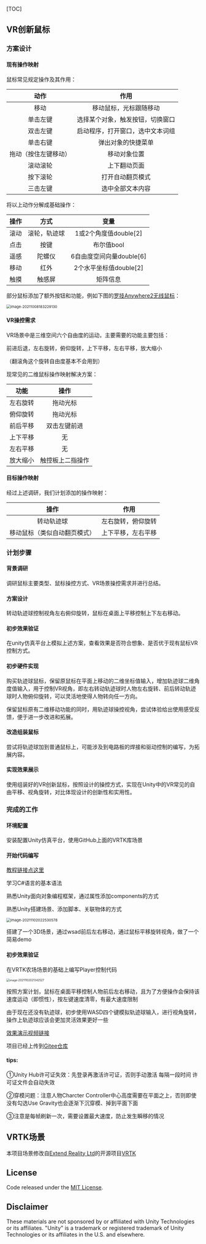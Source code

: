 [TOC]

## VR创新鼠标

### 方案设计

#### 现有操作映射

鼠标常见规定操作及其作用：

|         动作         |               作用               |
| :------------------: | :------------------------------: |
|         移动         |      移动鼠标，光标跟随移动      |
|       单击左键       | 选择某个对象，触发按钮，切换窗口 |
|       双击左键       | 启动程序，打开窗口，选中文本词组 |
|       单击右键       |        弹出对象的快捷菜单        |
| 拖动（按住左键移动） |           移动对象位置           |
|       滚动滚轮       |           上下翻动页面           |
|       按下滚轮       |         打开自动翻页模式         |
|       三击左键       |         选中全部文本内容         |


将以上动作分解成基础操作：

| 操作 |     方式     |           变量           |
| :--: | :----------: | :----------------------: |
| 滚动 | 滚轮，轨迹球 |  1或2个角度值double[2]   |
| 点击 |     按键     |        布尔值bool        |
| 遥感 |    陀螺仪    | 6自由度空间向量double[6] |
| 移动 |     红外     |  2个水平坐标值double[2]  |
| 触摸 |    触感屏    |         矩阵信息         |

部分鼠标添加了额外按钮和功能，例如下图的[罗技Anywhere2无线鼠标](https://www.logitech.com.cn/zh-cn/articles/11892)：

<img src="https://i.loli.net/2021/10/08/ks6alHNEI3dcMrh.png" alt="image-20211008183229130" style="zoom:67%;" />

#### VR操控需求

VR场景中是三维空间六个自由度的运动，主要需要的功能主要包括：

前进后退，左右旋转，俯仰旋转，上下平移，左右平移，放大缩小

（翻滚角这个旋转自由度基本不会用到）

现常见的二维鼠标操作映射解决方案：

|   功能   |       操作       |
| :------: | :--------------: |
| 左右旋转 |     拖动光标     |
| 俯仰旋转 |     拖动光标     |
| 前后平移 |   双击左键前进   |
| 上下平移 |        无        |
| 左右平移 |        无        |
| 放大缩小 | 触控板上二指操作 |


#### 目标操作映射

经过上述调研，我们计划添加的操作映射：

|             操作             |        作用        |
| :--------------------------: | :----------------: |
|          转动轨迹球          | 左右旋转，俯仰旋转 |
| 移动鼠标（类似自动翻页模式） | 上下平移，左右平移 |



### 计划步骤

#### 背景调研

调研鼠标主要类型、鼠标操控方式、VR场景操控需求并进行总结。

#### 方案设计

转动轨迹球控制视角左右俯仰旋转，鼠标在桌面上平移控制上下左右移动。

#### 初步效果验证

在unity仿真平台上模拟上述方案，查看效果是否符合想象、是否优于现有鼠标VR控制方式。

#### 初步硬件实现

购买轨迹球鼠标，保留原鼠标在平面上移动的二维坐标值输入，增加轨迹球二维角度值输入，用于控制VR视角，即左右转动轨迹球时人物左右旋转、前后转动轨迹球时人物俯仰旋转，可以灵活地使得人物转向任一方向。

保留鼠标原有二维移动功能的同时，用轨迹球操控视角，尝试体验给出使用感受反馈，便于进一步改进和拓展。

#### 改造组装鼠标

尝试将轨迹球加到普通鼠标上，可能涉及到电路板的焊接和驱动控制的编写，为拓展内容。

#### 实现效果展示

使用组装好的VR创新鼠标，按照设计的操控方式，实现在Unity中的VR常见的自由平移、视角旋转，对比体现设计的创新性和实用性。



### 完成的工作

#### 环境配置

安装配置Unity仿真平台，使用GitHub上面的VRTK库场景

#### 开始代码编写

[教程链接点这里](http://c.biancheng.net/unity3d/)

学习C#语言的基本语法

熟悉Unity面向对象编程框架，通过属性添加components的方式

熟悉Unity搭建场景、添加脚本、关联物体的方式

<img src="https://i.loli.net/2021/11/02/6k7KexPhdyr8uEi.png" alt="image-20211102022530578" style="zoom:67%;" />

搭建了一个3D场景，通过wsad前后左右移动，通过鼠标平移旋转视角，做了一个简易demo

#### 初步效果验证

在VRTK农场场景的基础上编写Player控制代码

<img src="https://i.loli.net/2021/11/02/vXaOi6TostlHw8f.png" alt="image-20211102021342527" style="zoom: 50%;" />

按照方案计划，鼠标在桌面平移控制人物前后左右移动，且为了方便操作会保持该速度运动（即惯性），按左键速度清零，有最大速度限制

由于现在还没有轨迹球，初步使用WASD四个键模拟轨迹球输入，进行视角旋转，操作上轨迹球应该会更加灵活效果更好一些

[效果演示视频链接](https://gitee.com/beatrix/vrmouse/blob/master/Images/%E6%BC%94%E7%A4%BA%E8%A7%86%E9%A2%91.mp4)

项目已经上传到[Gitee仓库](https://gitee.com/beatrix/vrmouse)

#### tips:

①Unity Hub许可证失效：先登录再激活许可证，否则手动激活 每隔一段时间 许可证文件会自动失效

②穿模问题：注意人物Charcter Controller中心高度需要在平面之上，否则即使没有勾选Use Gravity也会逐渐下沉穿模、掉到平面下面

③注意是每帧刷新一次，需要设置最大速度，防止发生瞬移的情况



## VRTK场景

本项目场景修改自[Extend Reality Ltd](https://github.com/ExtendRealityLtd)的开源项目[VRTK](https://github.com/ExtendRealityLtd/VRTK)

## License

Code released under the [MIT License][License].

## Disclaimer

These materials are not sponsored by or affiliated with Unity Technologies or its affiliates. "Unity" is a trademark or registered trademark of Unity Technologies or its affiliates in the U.S. and elsewhere.

[VRTK-Image]: https://raw.githubusercontent.com/ExtendRealityLtd/related-media/main/github/readme/vrtk.png
[Unity]: https://unity3d.com/
[Made With VRTK]: https://www.vrtk.io/madewith.html
[License]: LICENSE.md
[Tilia]: https://www.vrtk.io/tilia.html
[VRTK.Prefabs]: https://github.com/ExtendRealityLtd/VRTK.Prefabs
[Unity Hub]: https://docs.unity3d.com/Manual/GettingStartedUnityHub.html

[License-Badge]: https://img.shields.io/github/license/ExtendRealityLtd/VRTK.svg
[Backlog-Badge]: https://img.shields.io/badge/project-backlog-78bdf2.svg

[Discord-Badge]: https://img.shields.io/badge/discord--7289DA.svg?style=social&logo=discord
[Videos-Badge]: https://img.shields.io/badge/youtube--e52d27.svg?style=social&logo=youtube
[Twitter-Badge]: https://img.shields.io/badge/twitter--219eeb.svg?style=social&logo=twitter

[License]: LICENSE.md
[Backlog]: http://tracker.vrtk.io

[Discord]: https://discord.com/invite/bRNS6hr
[Videos]: http://videos.vrtk.io
[Twitter]: https://twitter.com/VR_Toolkit
[Bowling Tutorial]: https://github.com/ExtendRealityLtd/VRTK.Tutorials.VRBowling

[Quick Outline]: https://github.com/chrisnolet/QuickOutline

[Contributing guidelines]: https://github.com/ExtendRealityLtd/.github/blob/master/CONTRIBUTING.md
[project coding conventions]: https://github.com/ExtendRealityLtd/.github/blob/master/CONVENTIONS/UNITY3D.md
